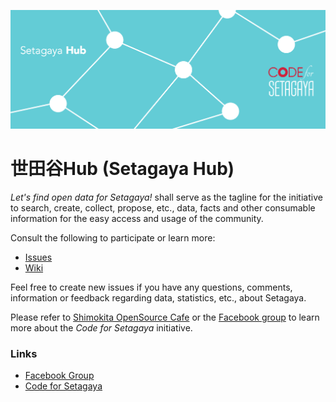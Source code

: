 ![cover](image.png)

# 世田谷Hub (Setagaya Hub)

_Let's find open data for Setagaya!_ shall serve as the tagline for the initiative to search, create, collect, propose, etc., data, facts and other consumable information for the easy access and usage of the community.

Consult the following to participate or learn more:
- [Issues](https://github.com/codeforsetagaya/hub/issues)
- [Wiki](https://github.com/codeforsetagaya/hub/wiki)


Feel free to create new issues if you have any questions, comments, information or feedback regarding data, statistics, etc., about Setagaya.

Please refer to [Shimokita OpenSource Cafe][osscafe] or the [Facebook group][fbgroup] to learn more about the _Code for Setagaya_ initiative.

### Links

+ [Facebook Group][fbgroup]
+ [Code for Setagaya](https://www.facebook.com/codeforsetagaya)

<!-- Links -->
[osscafe]: http://www.osscafe.net/
[fbgroup]: https://www.facebook.com/groups/setagaya.hub/
